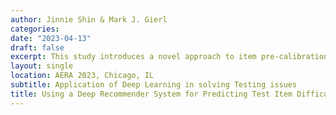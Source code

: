 ```yaml
---
author: Jinnie Shin & Mark J. Gierl 
categories:
date: "2023-04-13"
draft: false
excerpt: This study introduces a novel approach to item pre-calibration using item content coding. The current method associates the metadata gathered from the items —content code and examinee information — to predict item difficulty with high-performance accuracy. We demonstrated a novel application of a deep collaborative filtering system in the pre-calibration process. This study has the potential to contribute to the methodology and the current practices of test development by providing the benefits of item content coding combined with data-informed and machine-learning approaches for estimating item difficulty. The approach we illustrate helps overcome the costly process of item field testing and can be used to calibrate large numbers of items in both an efficient and cost-effective manner.
layout: single
location: AERA 2023, Chicago, IL 
subtitle: Application of Deep Learning in solving Testing issues 
title: Using a Deep Recommender System for Predicting Test Item Difficulty with Content Coding
---
```

